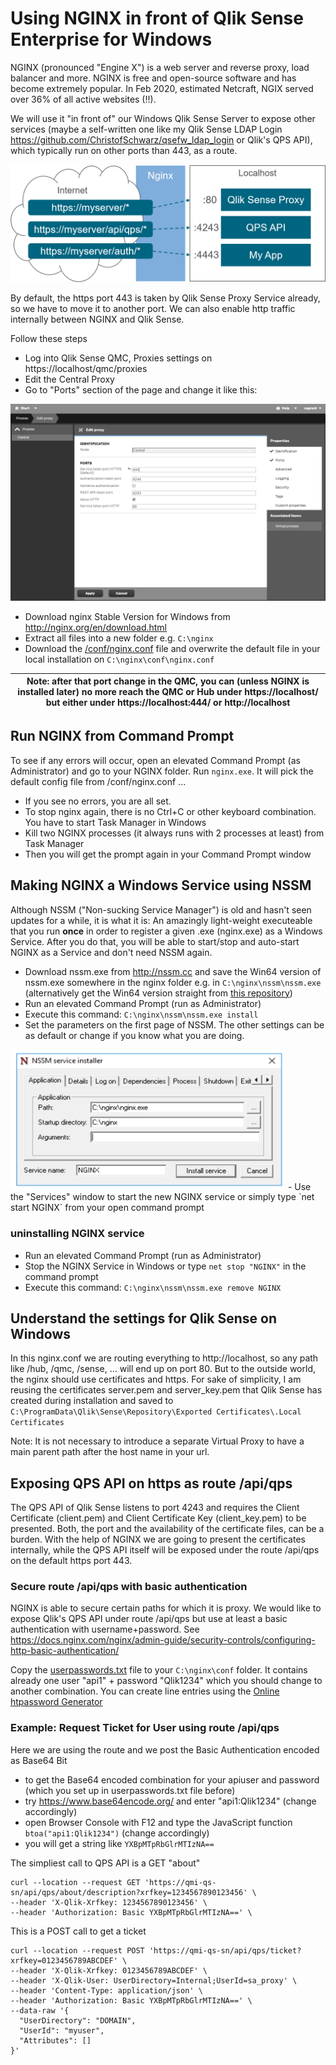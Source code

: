 # Using NGINX in front of Qlik Sense Enterprise for Windows

NGINX (pronounced "Engine X") is a web server and reverse proxy, load balancer and more. NGINX is free and open-source 
software and has become extremely popular. In Feb 2020, estimated Netcraft, NGIX served over 36% of all active websites (!!).

We will use it "in front of" our Windows Qlik Sense Server to expose other services (maybe a self-written one like my Qlik
Sense LDAP Login https://github.com/ChristofSchwarz/qsefw_ldap_login or Qlik's QPS API), which typically run on other ports 
than 443, as a route.

<img src="https://github.com/ChristofSchwarz/pics/raw/master/nginx.png" width="530"/>

By default, the https port 443 is taken by Qlik Sense Proxy Service already, so we have to move it to another port. We can 
also enable http traffic internally between NGINX and Qlik Sense.

Follow these steps
 - Log into Qlik Sense QMC, Proxies settings on https://localhost/qmc/proxies
 - Edit the Central Proxy
 - Go to "Ports" section of the page and change it like this:
 <img src="https://github.com/ChristofSchwarz/pics/raw/master/nginx_qmc.png"/>
 
 - Download nginx Stable Version for Windows from http://nginx.org/en/download.html
 - Extract all files into a new folder e.g. `C:\nginx`
 - Download the [/conf/nginx.conf](https://raw.githubusercontent.com/ChristofSchwarz/qsefw_nginx/master/conf/nginx.conf) file and overwrite the default file in your local installation on `C:\nginx\conf\nginx.conf`

| Note: after that port change in the QMC, you can (unless NGINX is installed later) no more reach the QMC or Hub under https://localhost/ but either under https://localhost:444/ or http://localhost |
| ---------------------------------------------------------------------------------- |

## Run NGINX from Command Prompt

To see if any errors will occur, open an elevated Command Prompt (as Administrator) and go to your NGINX folder.
Run `nginx.exe`. It will pick the default config file from /conf/nginx.conf ... 

 - If you see no errors, you are all set.
 - To stop nginx again, there is no Ctrl+C or other keyboard combination. You have to start Task Manager in Windows
 - Kill two NGINX processes (it always runs with 2 processes at least) from Task Manager
 - Then you will get the prompt again in your Command Prompt window
 
## Making NGINX a Windows Service using NSSM

Although NSSM ("Non-sucking Service Manager") is old and hasn't seen updates for a while, it is what it is: 
An amazingly light-weight executeable that you run **once** in order to register a given .exe (nginx.exe) as 
a Windows Service. After you do that, you will be able to start/stop and auto-start NGINX as a Service and
don't need NSSM again.

- Download nssm.exe from http://nssm.cc and save the Win64 version of nssm.exe somewhere in the nginx folder e.g. in `C:\nginx\nssm\nssm.exe` (alternatively get the Win64 version straight from [this repository](https://github.com/ChristofSchwarz/qsefw_nginx/raw/master/nssm/nssm.exe))
- Run an elevated Command Prompt (run as Administrator) 
- Execute this command: `C:\nginx\nssm\nssm.exe install`
- Set the parameters on the first page of NSSM. The other settings can be as default or change if you know what you are doing.
<img src="https://github.com/ChristofSchwarz/pics/raw/master/nssm.png" width="440"/>
- Use the "Services" window to start the new NGINX service or simply type `net start NGINX` from your open command prompt

### uninstalling NGINX service

- Run an elevated Command Prompt (run as Administrator)
- Stop the NGINX Service in Windows or type `net stop "NGINX"` in the command prompt
- Execute this command: `C:\nginx\nssm\nssm.exe remove NGINX`

## Understand the settings for Qlik Sense on Windows

In this nginx.conf we are routing everything to http://localhost, so any path like /hub, /qmc, /sense, ... will end up on 
port 80. But to the outside world, the nginx should use certificates and https. For sake of simplicity, I am reusing the
certificates server.pem and server_key.pem that Qlik Sense has created during installation and saved to 
`C:\ProgramData\Qlik\Sense\Repository\Exported Certificates\.Local Certificates`

Note: It is not necessary to introduce a separate Virtual Proxy to have a main parent path after the host name in your url.


## Exposing QPS API on https as route /api/qps

The QPS API of Qlik Sense listens to port 4243 and requires the Client Certificate (client.pem) and Client Certificate Key 
(client_key.pem) to be presented. Both, the port and the availability of the certificate files, can be a burden. With the 
help of NGINX we are going to present the certificates internally, while the QPS API itself will be exposed under the route
/api/qps on the default https port 443.

### Secure route /api/qps with basic authentication

NGINX is able to secure certain paths for which it is proxy. We would like to expose Qlik's QPS API under route /api/qps but 
use at least a basic authentication with username+password. See https://docs.nginx.com/nginx/admin-guide/security-controls/configuring-http-basic-authentication/

Copy the [userpasswords.txt](conf/userpasswords.txt) file to your `C:\nginx\conf` folder. It contains already one user "api1" + 
password "Qlik1234" which you should change to another combination. You can create line entries using the [Online htpassword Generator](https://www.web2generators.com/apache-tools/htpasswd-generator)

### Example: Request Ticket for User using route /api/qps

Here we are using the route and we post the Basic Authentication encoded as Base64 Bit 
 - to get the Base64 encoded combination for your apiuser and password (which you set up in userpasswords.txt file before) 
 - try https://www.base64encode.org/ and enter "api1:Qlik1234" (change accordingly)
 - open Browser Console with F12 and type the JavaScript function `btoa("api1:Qlik1234")` (change accordingly)
 - you will get a string like `YXBpMTpRbGlrMTIzNA==` 

The simpliest call to QPS API is a GET "about"
```
curl --location --request GET 'https://qmi-qs-sn/api/qps/about/description?xrfkey=1234567890123456' \
--header 'X-Qlik-Xrfkey: 1234567890123456' \
--header 'Authorization: Basic YXBpMTpRbGlrMTIzNA==' \
```

This is a POST call to get a ticket

```
curl --location --request POST 'https://qmi-qs-sn/api/qps/ticket?xrfkey=0123456789ABCDEF' \
--header 'X-Qlik-Xrfkey: 0123456789ABCDEF' \
--header 'X-Qlik-User: UserDirectory=Internal;UserId=sa_proxy' \
--header 'Content-Type: application/json' \
--header 'Authorization: Basic YXBpMTpRbGlrMTIzNA==' \
--data-raw '{
  "UserDirectory": "DOMAIN",
  "UserId": "myuser",
  "Attributes": []
}'
```
